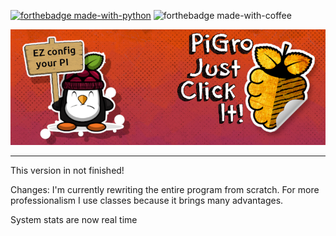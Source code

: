 [![forthebadge made-with-python](http://ForTheBadge.com/images/badges/made-with-python.svg)](https://www.python.org/)
![forthebadge made-with-coffee](https://github.com/actionschnitzel/PiGro-Aid-/blob/gh-pages/powered-by-coffee.svg)


![GUI](https://github.com/actionschnitzel/tingsandstuff/blob/main/header%20X.png)
****
This version in not finished!

Changes:
I'm currently rewriting the entire program from scratch.
For more professionalism I use classes because it brings many advantages.

System stats are now real time
